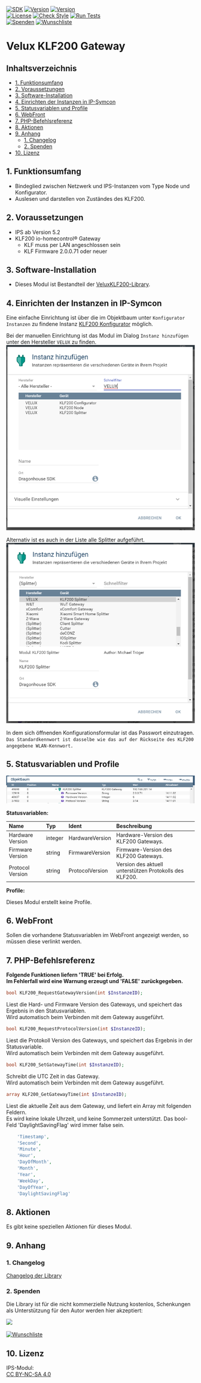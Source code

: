 [![SDK](https://img.shields.io/badge/Symcon-PHPModul-red.svg?style=flat-square)](https://www.symcon.de/service/dokumentation/entwicklerbereich/sdk-tools/sdk-php/)
[![Version](https://img.shields.io/badge/Modul%20Version-0.80-blue.svg?style=flat-square)](https://community.symcon.de/t/modul-velux-klf200/50429)
[![Version](https://img.shields.io/badge/Symcon%20Version-5.5%20%3E-green.svg?style=flat-square)](https://www.symcon.de/service/dokumentation/installation/migrationen/v54-v55-q4-2020/)  
[![License](https://img.shields.io/badge/License-CC%20BY--NC--SA%204.0-green.svg?style=flat-square)](https://creativecommons.org/licenses/by-nc-sa/4.0/)
[![Check Style](https://github.com/Nall-chan/VeluxKLF200/workflows/Check%20Style/badge.svg)](https://github.com/Nall-chan/VeluxKLF200/actions) [![Run Tests](https://github.com/Nall-chan/VeluxKLF200/workflows/Run%20Tests/badge.svg)](https://github.com/Nall-chan/VeluxKLF200/actions)  
[![Spenden](https://www.paypalobjects.com/de_DE/DE/i/btn/btn_donate_SM.gif)](#3-spenden)
[![Wunschliste](https://img.shields.io/badge/Wunschliste-Amazon-ff69fb.svg)](#3-spenden)  

# Velux KLF200 Gateway  <!-- omit in toc -->

## Inhaltsverzeichnis <!-- omit in toc -->

- [1. Funktionsumfang](#1-funktionsumfang)
- [2. Voraussetzungen](#2-voraussetzungen)
- [3. Software-Installation](#3-software-installation)
- [4. Einrichten der Instanzen in IP-Symcon](#4-einrichten-der-instanzen-in-ip-symcon)
- [5. Statusvariablen und Profile](#5-statusvariablen-und-profile)
- [6. WebFront](#6-webfront)
- [7. PHP-Befehlsreferenz](#7-php-befehlsreferenz)
- [8. Aktionen](#8-aktionen)
- [9. Anhang](#9-anhang)
  - [1. Changelog](#1-changelog)
  - [2. Spenden](#2-spenden)
- [10. Lizenz](#10-lizenz)


## 1. Funktionsumfang

 - Bindeglied zwischen Netzwerk und IPS-Instanzen vom Type Node und Konfigurator.  
 - Auslesen und darstellen von Zuständes des KLF200.  

## 2. Voraussetzungen

 - IPS ab Version 5.2  
 - KLF200 io-homecontrol® Gateway  
    - KLF muss per LAN angeschlossen sein  
    - KLF Firmware 2.0.0.71 oder neuer  

## 3. Software-Installation

* Dieses Modul ist Bestandteil der [VeluxKLF200-Library](../README.md#3-software-installation).  

## 4. Einrichten der Instanzen in IP-Symcon

Eine einfache Einrichtung ist über die im Objektbaum unter `Konfigurator Instanzen` zu findene Instanz [KLF200 Konfigurator](../KLF200Configurator/README.md) möglich.  

Bei der manuellen Einrichtung ist das Modul im Dialog `Instanz hinzufügen` unter den Hersteller `VELUX` zu finden.  
![Instanz hinzufügen](../imgs/instanzen.png)  

Alternativ ist es auch in der Liste alle Splitter aufgeführt.  
![Instanz hinzufügen](../imgs/instanzen_splitter.png)  

In dem sich öffnenden Konfigurationsformular ist das Passwort einzutragen.  
``Das Standardkennwort ist dasselbe wie das auf der Rückseite des KLF200 angegebene WLAN-Kennwort.``  

## 5. Statusvariablen und Profile

![Objektbaum Splitter](../imgs/logbaum_splitter.png) 

**Statusvariablen:**  

| Name             | Typ     | Ident           | Beschreibung                                            |
| :--------------- | :------ | :-------------- | :------------------------------------------------------ |
| Hardware Version | integer | HardwareVersion | Hardware-Version des KLF200 Gateways.                   |
| Firmware Version | string  | FirmwareVersion | Firmware-Version des KLF200 Gateways.                   |
| Protocol Version | string  | ProtocolVersion | Version des aktuell unterstützen Protokolls des KLF200. |


**Profile:**  

Dieses Modul erstellt keine Profile.

## 6. WebFront

Sollen die vorhandene Statusvariablen im WebFront angezeigt werden, so müssen diese verlinkt werden.  

## 7. PHP-Befehlsreferenz

**Folgende Funktionen liefern 'TRUE' bei Erfolg.  
Im Fehlerfall wird eine Warnung erzeugt und 'FALSE' zurückgegeben.**  

```php
bool KLF200_RequestGatewayVersion(int $InstanzeID);
```
Liest die Hard- und Firmware Version des Gateways, und speichert das Ergebnis in den Statusvariablen.  
Wird automatisch beim Verbinden mit dem Gateway ausgeführt.  

```php
bool KLF200_RequestProtocolVersion(int $InstanzeID);
```
Liest die Protokoll Version des Gateways, und speichert das Ergebnis in der Statusvariable.  
Wird automatisch beim Verbinden mit dem Gateway ausgeführt.  

```php
bool KLF200_SetGatewayTime(int $InstanzeID);
```
Schreibt die UTC Zeit in das Gateway.  
Wird automatisch beim Verbinden mit dem Gateway ausgeführt.  

```php
array KLF200_GetGatewayTime(int $InstanzeID);
```
Liest die aktuelle Zeit aus dem Gateway, und liefert ein Array mit folgenden Feldern.  
Es wird keine lokale Uhrzeit, und keine Sommerzeit unterstützt. Das bool-Feld 'DaylightSavingFlag' wird immer false sein.   
```php
    'Timestamp',
    'Second',
    'Minute',
    'Hour',
    'DayOfMonth',
    'Month',
    'Year',
    'WeekDay',
    'DayOfYear',
    'DaylightSavingFlag'
```  

## 8. Aktionen

Es gibt keine speziellen Aktionen für dieses Modul.  

## 9. Anhang

### 1. Changelog

[Changelog der Library](../README.md#2-changelog)

### 2. Spenden

  Die Library ist für die nicht kommerzielle Nutzung kostenlos, Schenkungen als Unterstützung für den Autor werden hier akzeptiert:  

<a href="https://www.paypal.com/donate?hosted_button_id=G2SLW2MEMQZH2" target="_blank"><img src="https://www.paypalobjects.com/de_DE/DE/i/btn/btn_donate_LG.gif" border="0" /></a>

[![Wunschliste](https://img.shields.io/badge/Wunschliste-Amazon-ff69fb.svg)](https://www.amazon.de/hz/wishlist/ls/YU4AI9AQT9F?ref_=wl_share) 


## 10. Lizenz

  IPS-Modul:  
  [CC BY-NC-SA 4.0](https://creativecommons.org/licenses/by-nc-sa/4.0/)  